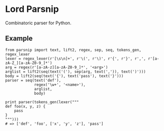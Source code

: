 # Lord Parsnip

Combinatoric parser for Python.

## Example

    from parsnip import text, lift2, regex, sep, seq, tokens_gen, regex_lexer
    lexer = regex_lexer(r'[\s\n]+', r'\(', r'\)', r'{', r'}', r',', r'[a-zA-Z_][a-zA-Z0-9_]*')
    arg = regex(r'[a-zA-z][a-zA-Z0-9_]*', '<arg>')
    arglist = lift2(seq(text('('), sep(arg, text(',')), text(')')))
    body = lift2(seq(text('{'), text('pass'), text('}')))
    parser = seq(text('def'),
                 regex('\w+', '<name>'),
                 arglist,
                 body)

    print parser(tokens_gen(lexer("""
    def foo(x, y, z) {
        pass
    }
    """)))
    # => ['def', 'foo', ['x', 'y', 'z'], 'pass']

